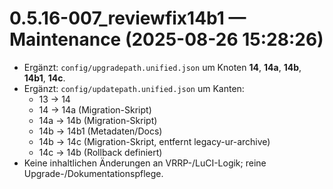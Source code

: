 # 0.5.16-007_reviewfix14b1 — Maintenance (2025-08-26 15:28:26)
- Ergänzt: `config/upgradepath.unified.json` um Knoten **14**, **14a**, **14b**, **14b1**, **14c**.
- Ergänzt: `config/updatepath.unified.json` um Kanten:
  - 13 → 14
  - 14 → 14a (Migration-Skript)
  - 14a → 14b (Migration-Skript)
  - 14b → 14b1 (Metadaten/Docs)
  - 14b → 14c (Migration-Skript, entfernt legacy-ur-archive)
  - 14c → 14b (Rollback definiert)
- Keine inhaltlichen Änderungen an VRRP-/LuCI-Logik; reine Upgrade-/Dokumentationspflege.
